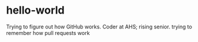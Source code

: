 # hello-world
Trying to figure out how GitHub works.
Coder at AHS; rising senior.
trying to remember how pull requests work
